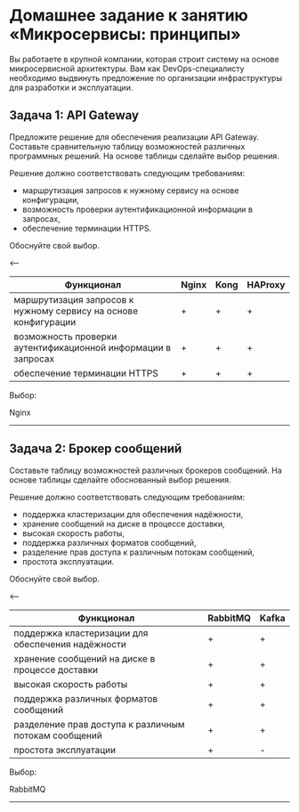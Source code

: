 # Домашнее задание к занятию «Микросервисы: принципы»

Вы работаете в крупной компании, которая строит систему на основе микросервисной архитектуры.
Вам как DevOps-специалисту необходимо выдвинуть предложение по организации инфраструктуры для разработки и эксплуатации.

## Задача 1: API Gateway 

Предложите решение для обеспечения реализации API Gateway. 
Составьте сравнительную таблицу возможностей различных программных решений. На основе таблицы сделайте выбор решения.

Решение должно соответствовать следующим требованиям:
- маршрутизация запросов к нужному сервису на основе конфигурации,
- возможность проверки аутентификационной информации в запросах,
- обеспечение терминации HTTPS.

Обоснуйте свой выбор.

<--

| Функционал                                                      | Nginx | Kong | HAProxy |
|-----------------------------------------------------------------|-------|------|---------|
| маршрутизация запросов к нужному сервису на основе конфигурации | +     | +    | +       |
| возможность проверки аутентификационной информации в запросах   | +     | +    | +       |
| обеспечение терминации HTTPS                                    | +     | +    | +       |

Выбор:

Nginx

---

## Задача 2: Брокер сообщений

Составьте таблицу возможностей различных брокеров сообщений. 
На основе таблицы сделайте обоснованный выбор решения.

Решение должно соответствовать следующим требованиям:
- поддержка кластеризации для обеспечения надёжности,
- хранение сообщений на диске в процессе доставки,
- высокая скорость работы,
- поддержка различных форматов сообщений,
- разделение прав доступа к различным потокам сообщений,
- простота эксплуатации.

Обоснуйте свой выбор.

<--

| Функционал                                            | RabbitMQ | Kafka |
|-------------------------------------------------------|----------|-------|
| поддержка кластеризации для обеспечения надёжности    | +        | +     |
| хранение сообщений на диске в процессе доставки       | +        | +     |
| высокая скорость работы                               | +        | +     |
| поддержка различных форматов сообщений                | +        | +     |
| разделение прав доступа к различным потокам сообщений | +        | +     |
| простота эксплуатации                                 | +        | -     |

Выбор:

RabbitMQ

---